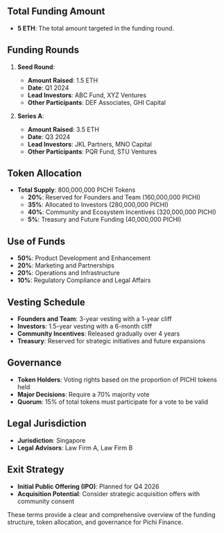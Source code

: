 ## Total Funding Amount

- **5 ETH**: The total amount targeted in the funding round.

## Funding Rounds

1. **Seed Round**:
   - **Amount Raised**: 1.5 ETH
   - **Date**: Q1 2024
   - **Lead Investors**: ABC Fund, XYZ Ventures
   - **Other Participants**: DEF Associates, GHI Capital

2. **Series A**:
   - **Amount Raised**: 3.5 ETH
   - **Date**: Q3 2024
   - **Lead Investors**: JKL Partners, MNO Capital
   - **Other Participants**: PQR Fund, STU Ventures

## Token Allocation

- **Total Supply**: 800,000,000 PICHI Tokens
   - **20%**: Reserved for Founders and Team (160,000,000 PICHI)
   - **35%**: Allocated to Investors (280,000,000 PICHI)
   - **40%**: Community and Ecosystem Incentives (320,000,000 PICHI)
   - **5%**: Treasury and Future Funding (40,000,000 PICHI)

## Use of Funds

- **50%**: Product Development and Enhancement
- **20%**: Marketing and Partnerships
- **20%**: Operations and Infrastructure
- **10%**: Regulatory Compliance and Legal Affairs

## Vesting Schedule

- **Founders and Team**: 3-year vesting with a 1-year cliff
- **Investors**: 1.5-year vesting with a 6-month cliff
- **Community Incentives**: Released gradually over 4 years
- **Treasury**: Reserved for strategic initiatives and future expansions

## Governance

- **Token Holders**: Voting rights based on the proportion of PICHI tokens held
- **Major Decisions**: Require a 70% majority vote
- **Quorum**: 15% of total tokens must participate for a vote to be valid

## Legal Jurisdiction

- **Jurisdiction**: Singapore
- **Legal Advisors**: Law Firm A, Law Firm B

## Exit Strategy

- **Initial Public Offering (IPO)**: Planned for Q4 2026
- **Acquisition Potential**: Consider strategic acquisition offers with community consent

These terms provide a clear and comprehensive overview of the funding structure, token allocation, and governance for Pichi Finance.
